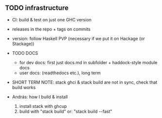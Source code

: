 
## TODO infrastructure

- CI: build & test on just one GHC version
- releases in the repo + tags on commits
- version: follow Haskell PVP (necessary if we put it on Hackage (or Stackage))
- TODO DOCS
     - for dev docs: first just docs.md in subfolder + haddock-style
       module docs
	 - user docs: (readthedocs etc.), long term
- SHORT TERM NOTE:
  stack ghci & stack build are not in sync, check that build works

- András: how I build & install
  1. install stack with ghcup
  2. build with "stack build"  or: "stack build --fast"
